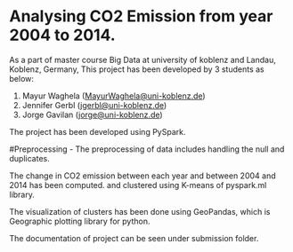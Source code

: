 # Analysing CO2 Emission from year 2004 to 2014.

As a part of master course Big Data at university of koblenz and Landau, Koblenz, Germany, This project has been developed by 3 students as below:
1) Mayur Waghela (MayurWaghela@uni-koblenz.de)
2) Jennifer Gerbl (jgerbl@uni-koblenz.de)
3) Jorge Gavilan (jorge@uni-koblenz.de)

The project has been developed using PySpark.

#Preprocessing - The preprocessing of data includes handling the null and duplicates.

The change in CO2 emission between each year and between 2004 and 2014 has been computed. and clustered using K-means of pyspark.ml library.

The visualization of clusters has been done using GeoPandas, which is Geographic plotting library for python.

The documentation of project can be seen under submission folder. 
